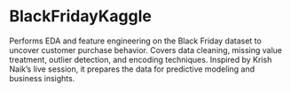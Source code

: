 # BlackFridayKaggle
Performs EDA and feature engineering on the Black Friday dataset to uncover customer purchase behavior. Covers data cleaning, missing value treatment, outlier detection, and encoding techniques. Inspired by Krish Naik’s live session, it prepares the data for predictive modeling and business insights.

